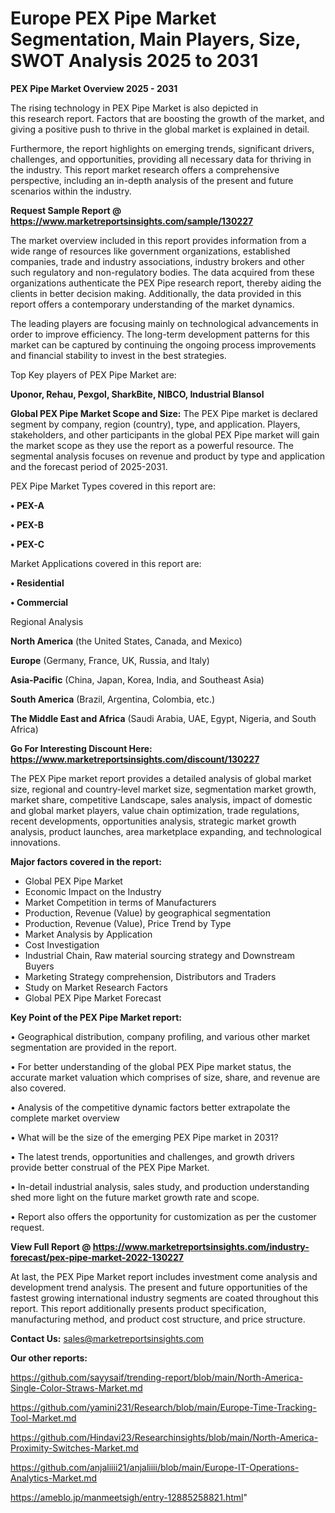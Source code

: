 # Europe PEX Pipe Market Segmentation, Main Players, Size, SWOT Analysis 2025 to 2031

<Strong> PEX Pipe Market Overview 2025 - 2031</strong>

The rising technology in PEX Pipe Market is also depicted in this research report. Factors that are boosting the growth of the market, and giving a positive push to thrive in the global market is explained in detail.

Furthermore, the report highlights on emerging trends, significant drivers, challenges, and opportunities, providing all necessary data for thriving in the industry. This report market research offers a comprehensive perspective, including an in-depth analysis of the present and future scenarios within the industry.

<strong>Request Sample Report @ <a href=https://www.marketreportsinsights.com/sample/130227>https://www.marketreportsinsights.com/sample/130227</a></strong>

The market overview included in this report provides information from a wide range of resources like government organizations, established companies, trade and industry associations, industry brokers and other such regulatory and non-regulatory bodies. The data acquired from these organizations authenticate the PEX Pipe research report, thereby aiding the clients in better decision making. Additionally, the data provided in this report offers a contemporary understanding of the market dynamics.

The leading players are focusing mainly on technological advancements in order to improve efficiency. The long-term development patterns for this market can be captured by continuing the ongoing process improvements and financial stability to invest in the best strategies.

Top Key players of PEX Pipe Market are:

<strong>Uponor, Rehau, Pexgol, SharkBite, NIBCO, Industrial Blansol</strong>

<strong><b>Global PEX Pipe Market Scope and Size:</b></strong>
The PEX Pipe market is declared segment by company, region (country), type, and application. Players, stakeholders, and other participants in the global PEX Pipe market will gain the market scope as they use the report as a powerful resource. The segmental analysis focuses on revenue and product by type and application and the forecast period of 2025-2031.

PEX Pipe Market Types covered in this report are:

<strong>• PEX-A

• PEX-B

• PEX-C</strong>

Market Applications covered in this report are:

<strong>• Residential

• Commercial</strong> 

Regional Analysis

<strong>North America</strong> (the United States, Canada, and Mexico)

<strong>Europe</strong> (Germany, France, UK, Russia, and Italy)

<strong>Asia-Pacific</strong> (China, Japan, Korea, India, and Southeast Asia)

<strong>South America</strong> (Brazil, Argentina, Colombia, etc.)

<strong>The Middle East and Africa</strong> (Saudi Arabia, UAE, Egypt, Nigeria, and South Africa)

<strong>Go For Interesting Discount Here: <a href=https://www.marketreportsinsights.com/discount/130227>https://www.marketreportsinsights.com/discount/130227</a></strong>

The PEX Pipe market report provides a detailed analysis of global market size, regional and country-level market size, segmentation market growth, market share, competitive Landscape, sales analysis, impact of domestic and global market players, value chain optimization, trade regulations, recent developments, opportunities analysis, strategic market growth analysis, product launches, area marketplace expanding, and technological innovations.

<strong><b>Major factors covered in the report:</b></strong>
<ul>
  <li>Global PEX Pipe Market </li>
  <li>Economic Impact on the Industry</li>
  <li>Market Competition in terms of Manufacturers</li>
  <li>Production, Revenue (Value) by geographical segmentation</li>
  <li>Production, Revenue (Value), Price Trend by Type</li>
  <li>Market Analysis by Application</li>
  <li>Cost Investigation</li>
  <li>Industrial Chain, Raw material sourcing strategy and Downstream Buyers</li>
  <li>Marketing Strategy comprehension, Distributors and Traders</li>
  <li>Study on Market Research Factors</li>
  <li>Global PEX Pipe Market Forecast</li>
</ul>

<strong><b>Key Point of the PEX Pipe Market report:</b></strong>

• Geographical distribution, company profiling, and various other market segmentation are provided in the report.

• For better understanding of the global PEX Pipe market status, the accurate market valuation which comprises of size, share, and revenue are also covered.

• Analysis of the competitive dynamic factors better extrapolate the complete market overview

• What will be the size of the emerging PEX Pipe market in 2031?

• The latest trends, opportunities and challenges, and growth drivers provide better construal of the PEX Pipe Market.

• In-detail industrial analysis, sales study, and production understanding shed more light on the future market growth rate and scope.

• Report also offers the opportunity for customization as per the customer request.

<strong><b>View Full Report @ <a href=https://www.marketreportsinsights.com/industry-forecast/pex-pipe-market-2022-130227>https://www.marketreportsinsights.com/industry-forecast/pex-pipe-market-2022-130227</a></b></strong>


At last, the PEX Pipe Market report includes investment come analysis and development trend analysis. The present and future opportunities of the fastest growing international industry segments are coated throughout this report. This report additionally presents product specification, manufacturing method, and product cost structure, and price structure.

<strong>Contact Us:</strong>
sales@marketreportsinsights.com

<strong>Our other reports:</strong>

<a href=https://github.com/sayysaif/trending-report/blob/main/North-America-Single-Color-Straws-Market.md>https://github.com/sayysaif/trending-report/blob/main/North-America-Single-Color-Straws-Market.md</a>

<a href=https://github.com/yamini231/Research/blob/main/Europe-Time-Tracking-Tool-Market.md>https://github.com/yamini231/Research/blob/main/Europe-Time-Tracking-Tool-Market.md</a>

<a href=https://github.com/Hindavi23/Researchinsights/blob/main/North-America-Proximity-Switches-Market.md>https://github.com/Hindavi23/Researchinsights/blob/main/North-America-Proximity-Switches-Market.md</a>

<a href=https://github.com/anjaliiii21/anjaliiii/blob/main/Europe-IT-Operations-Analytics-Market.md>https://github.com/anjaliiii21/anjaliiii/blob/main/Europe-IT-Operations-Analytics-Market.md</a>

<a href=https://ameblo.jp/manmeetsigh/entry-12885258821.html>https://ameblo.jp/manmeetsigh/entry-12885258821.html</a>"
